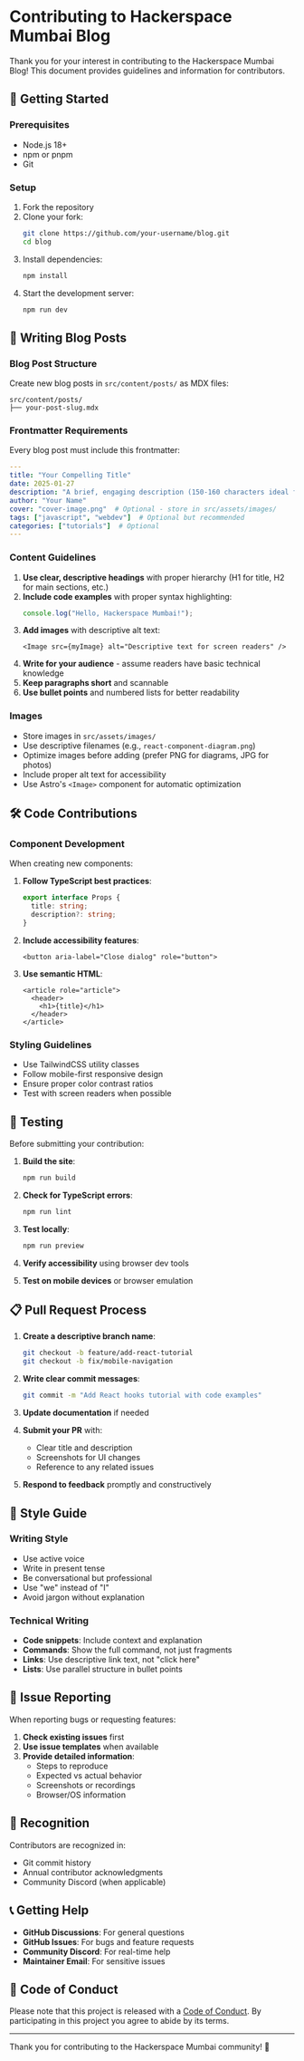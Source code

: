 # Contributing to Hackerspace Mumbai Blog

Thank you for your interest in contributing to the Hackerspace Mumbai Blog! This document provides guidelines and information for contributors.

## 🎯 Getting Started

### Prerequisites

- Node.js 18+ 
- npm or pnpm
- Git

### Setup

1. Fork the repository
2. Clone your fork:
   ```bash
   git clone https://github.com/your-username/blog.git
   cd blog
   ```
3. Install dependencies:
   ```bash
   npm install
   ```
4. Start the development server:
   ```bash
   npm run dev
   ```

## 📝 Writing Blog Posts

### Blog Post Structure

Create new blog posts in `src/content/posts/` as MDX files:

```text
src/content/posts/
├── your-post-slug.mdx
```

### Frontmatter Requirements

Every blog post must include this frontmatter:

```yaml
---
title: "Your Compelling Title"
date: 2025-01-27
description: "A brief, engaging description (150-160 characters ideal for SEO)"
author: "Your Name"
cover: "cover-image.png"  # Optional - store in src/assets/images/
tags: ["javascript", "webdev"]  # Optional but recommended
categories: ["tutorials"]  # Optional
---
```

### Content Guidelines

1. **Use clear, descriptive headings** with proper hierarchy (H1 for title, H2 for main sections, etc.)
2. **Include code examples** with proper syntax highlighting:
   ```javascript
   console.log("Hello, Hackerspace Mumbai!");
   ```
3. **Add images** with descriptive alt text:
   ```mdx
   <Image src={myImage} alt="Descriptive text for screen readers" />
   ```
4. **Write for your audience** - assume readers have basic technical knowledge
5. **Keep paragraphs short** and scannable
6. **Use bullet points** and numbered lists for better readability

### Images

- Store images in `src/assets/images/`
- Use descriptive filenames (e.g., `react-component-diagram.png`)
- Optimize images before adding (prefer PNG for diagrams, JPG for photos)
- Include proper alt text for accessibility
- Use Astro's `<Image>` component for automatic optimization

## 🛠️ Code Contributions

### Component Development

When creating new components:

1. **Follow TypeScript best practices**:
   ```typescript
   export interface Props {
     title: string;
     description?: string;
   }
   ```

2. **Include accessibility features**:
   ```astro
   <button aria-label="Close dialog" role="button">
   ```

3. **Use semantic HTML**:
   ```astro
   <article role="article">
     <header>
       <h1>{title}</h1>
     </header>
   </article>
   ```

### Styling Guidelines

- Use TailwindCSS utility classes
- Follow mobile-first responsive design
- Ensure proper color contrast ratios
- Test with screen readers when possible

## 🧪 Testing

Before submitting your contribution:

1. **Build the site**:
   ```bash
   npm run build
   ```

2. **Check for TypeScript errors**:
   ```bash
   npm run lint
   ```

3. **Test locally**:
   ```bash
   npm run preview
   ```

4. **Verify accessibility** using browser dev tools
5. **Test on mobile devices** or browser emulation

## 📋 Pull Request Process

1. **Create a descriptive branch name**:
   ```bash
   git checkout -b feature/add-react-tutorial
   git checkout -b fix/mobile-navigation
   ```

2. **Write clear commit messages**:
   ```bash
   git commit -m "Add React hooks tutorial with code examples"
   ```

3. **Update documentation** if needed

4. **Submit your PR** with:
   - Clear title and description
   - Screenshots for UI changes
   - Reference to any related issues

5. **Respond to feedback** promptly and constructively

## 📐 Style Guide

### Writing Style

- Use active voice
- Write in present tense
- Be conversational but professional
- Use "we" instead of "I" 
- Avoid jargon without explanation

### Technical Writing

- **Code snippets**: Include context and explanation
- **Commands**: Show the full command, not just fragments
- **Links**: Use descriptive link text, not "click here"
- **Lists**: Use parallel structure in bullet points

## 🚨 Issue Reporting

When reporting bugs or requesting features:

1. **Check existing issues** first
2. **Use issue templates** when available
3. **Provide detailed information**:
   - Steps to reproduce
   - Expected vs actual behavior
   - Screenshots or recordings
   - Browser/OS information

## 🎉 Recognition

Contributors are recognized in:
- Git commit history
- Annual contributor acknowledgments
- Community Discord (when applicable)

## 📞 Getting Help

- **GitHub Discussions**: For general questions
- **GitHub Issues**: For bugs and feature requests
- **Community Discord**: For real-time help
- **Maintainer Email**: For sensitive issues

## 📜 Code of Conduct

Please note that this project is released with a [Code of Conduct](CODE_OF_CONDUCT.md). By participating in this project you agree to abide by its terms.

---

Thank you for contributing to the Hackerspace Mumbai community! 🚀
